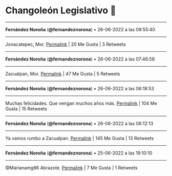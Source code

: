 # Changoleón Legislativo 🙈
*****
**Fernández Noroña** (**@fernandeznorona**) • 26-06-2022 a las 09:55:40
*****
Jonacatepec, Mor.
[Permalink](https://twitter.com/fernandeznorona/status/1541118009971982341) | 20 Me Gusta | 3 Retweets
*****
**Fernández Noroña** (**@fernandeznorona**) • 26-06-2022 a las 07:46:58
*****
Zacualpan, Mor.
[Permalink](https://twitter.com/fernandeznorona/status/1541085621791477761) | 47 Me Gusta | 5 Retweets
*****
**Fernández Noroña** (**@fernandeznorona**) • 26-06-2022 a las 06:18:53
*****
Muchas felicidades. Que vengan muchos años más.
[Permalink](https://twitter.com/fernandeznorona/status/1541063454030716928) | 104 Me Gusta | 15 Retweets
*****
**Fernández Noroña** (**@fernandeznorona**) • 26-06-2022 a las 06:12:13
*****
Ya vamos rumbo a Zacualpan.
[Permalink](https://twitter.com/fernandeznorona/status/1541061773612154880) | 145 Me Gusta | 13 Retweets
*****
**Fernández Noroña** (**@fernandeznorona**) • 25-06-2022 a las 19:10:10
*****
@Marianamg86 Abrazote.
[Permalink](https://twitter.com/fernandeznorona/status/1540895163769270272) | 7 Me Gusta | 1 Retweets